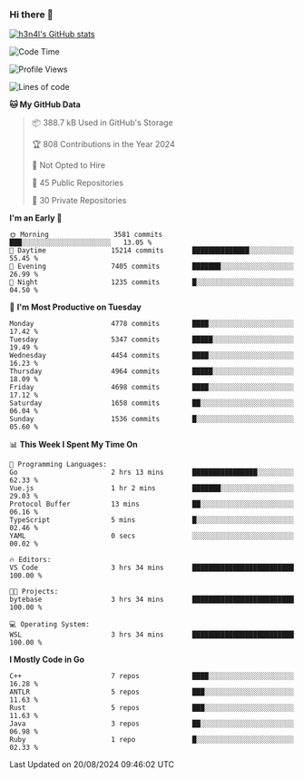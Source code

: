 ### Hi there 👋

[![h3n4l's GitHub stats](https://github-readme-stats.vercel.app/api?username=h3n4l&count_private=true&show_icons=true&theme=radical)](https://github.com/h3n4l/github-readme-stats)

<!--START_SECTION:waka-->
![Code Time](http://img.shields.io/badge/Code%20Time-1%2C907%20hrs%2047%20mins-blue)

![Profile Views](http://img.shields.io/badge/Profile%20Views-1-blue)

![Lines of code](https://img.shields.io/badge/From%20Hello%20World%20I%27ve%20Written-10.8%20million%20lines%20of%20code-blue)

**🐱 My GitHub Data** 

> 📦 388.7 kB Used in GitHub's Storage 
 > 
> 🏆 808 Contributions in the Year 2024
 > 
> 🚫 Not Opted to Hire
 > 
> 📜 45 Public Repositories 
 > 
> 🔑 30 Private Repositories 
 > 
**I'm an Early 🐤** 

```text
🌞 Morning                3581 commits        ███░░░░░░░░░░░░░░░░░░░░░░   13.05 % 
🌆 Daytime                15214 commits       ██████████████░░░░░░░░░░░   55.45 % 
🌃 Evening                7405 commits        ███████░░░░░░░░░░░░░░░░░░   26.99 % 
🌙 Night                  1235 commits        █░░░░░░░░░░░░░░░░░░░░░░░░   04.50 % 
```
📅 **I'm Most Productive on Tuesday** 

```text
Monday                   4778 commits        ████░░░░░░░░░░░░░░░░░░░░░   17.42 % 
Tuesday                  5347 commits        █████░░░░░░░░░░░░░░░░░░░░   19.49 % 
Wednesday                4454 commits        ████░░░░░░░░░░░░░░░░░░░░░   16.23 % 
Thursday                 4964 commits        █████░░░░░░░░░░░░░░░░░░░░   18.09 % 
Friday                   4698 commits        ████░░░░░░░░░░░░░░░░░░░░░   17.12 % 
Saturday                 1658 commits        ██░░░░░░░░░░░░░░░░░░░░░░░   06.04 % 
Sunday                   1536 commits        █░░░░░░░░░░░░░░░░░░░░░░░░   05.60 % 
```


📊 **This Week I Spent My Time On** 

```text
💬 Programming Languages: 
Go                       2 hrs 13 mins       ████████████████░░░░░░░░░   62.33 % 
Vue.js                   1 hr 2 mins         ███████░░░░░░░░░░░░░░░░░░   29.03 % 
Protocol Buffer          13 mins             ██░░░░░░░░░░░░░░░░░░░░░░░   06.16 % 
TypeScript               5 mins              █░░░░░░░░░░░░░░░░░░░░░░░░   02.46 % 
YAML                     0 secs              ░░░░░░░░░░░░░░░░░░░░░░░░░   00.02 % 

🔥 Editors: 
VS Code                  3 hrs 34 mins       █████████████████████████   100.00 % 

🐱‍💻 Projects: 
bytebase                 3 hrs 34 mins       █████████████████████████   100.00 % 

💻 Operating System: 
WSL                      3 hrs 34 mins       █████████████████████████   100.00 % 
```

**I Mostly Code in Go** 

```text
C++                      7 repos             ████░░░░░░░░░░░░░░░░░░░░░   16.28 % 
ANTLR                    5 repos             ███░░░░░░░░░░░░░░░░░░░░░░   11.63 % 
Rust                     5 repos             ███░░░░░░░░░░░░░░░░░░░░░░   11.63 % 
Java                     3 repos             ██░░░░░░░░░░░░░░░░░░░░░░░   06.98 % 
Ruby                     1 repo              █░░░░░░░░░░░░░░░░░░░░░░░░   02.33 % 
```




 Last Updated on 20/08/2024 09:46:02 UTC
<!--END_SECTION:waka-->

